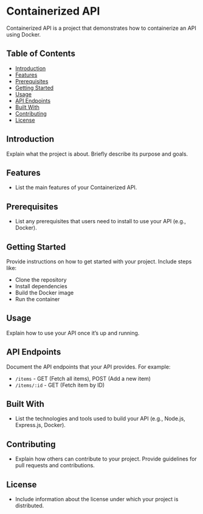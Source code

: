 # Containerized API

Containerized API is a project that demonstrates how to containerize an API using Docker.

## Table of Contents

- [Introduction](#introduction)
- [Features](#features)
- [Prerequisites](#prerequisites)
- [Getting Started](#getting-started)
- [Usage](#usage)
- [API Endpoints](#api-endpoints)
- [Built With](#built-with)
- [Contributing](#contributing)
- [License](#license)

## Introduction

Explain what the project is about. Briefly describe its purpose and goals.

## Features

- List the main features of your Containerized API.

## Prerequisites

- List any prerequisites that users need to install to use your API (e.g., Docker).

## Getting Started

Provide instructions on how to get started with your project. Include steps like:

- Clone the repository
- Install dependencies
- Build the Docker image
- Run the container

## Usage

Explain how to use your API once it’s up and running.

## API Endpoints

Document the API endpoints that your API provides. For example:

- `/items` - GET (Fetch all items), POST (Add a new item)
- `/items/:id` - GET (Fetch item by ID)

## Built With

- List the technologies and tools used to build your API (e.g., Node.js, Express.js, Docker).

## Contributing

- Explain how others can contribute to your project. Provide guidelines for pull requests and contributions.

## License

- Include information about the license under which your project is distributed.
